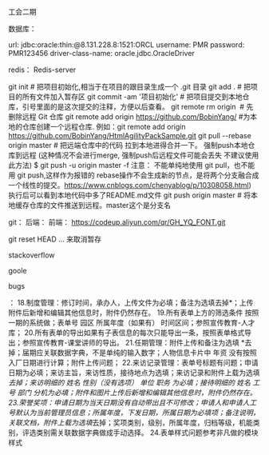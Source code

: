 
工会二期


数据库：

url: jdbc:oracle:thin:@8.131.228.8:1521:ORCL
username: PMR
password: PMR123456
driver-class-name: oracle.jdbc.OracleDriver


redis：
Redis-server

git init   # 把项目初始化,相当于在项目的跟目录生成一个 .git 目录
git add .    # 把项目的所有文件加入暂存区
git commit -am '项目初始化'     # 把项目提交到本地仓库，引号里面的是这次提交的注释，方便以后查看。
git remote rm origin  # 先删除远程 Git 仓库
git remote add origin https://github.com/BobinYang/   #为本地的仓库创建一个远程仓库. 例如：git remote add origin https://github.com/BobinYang/HtmlAgilityPackSample.git
git pull --rebase origin master  # 把远端仓库中的代码 拉到本地进得合并一下。
强制push本地仓库到远程 (这种情况不会进行merge, 强制push后远程文件可能会丢失 不建议使用此方法)
$ git push -u origin master -f
注意： 不能单纯地使用 git pull，也不能用 git push,这样作为报错的 
rebase操作不会生成新的节点，是将两个分支融合成一个线性的提交。https://www.cnblogs.com/chenyablog/p/10308058.html) 
执行后可以看到本地代码中多了README.md文件
git push origin master  # 将本地缓存仓库的文件推送到远程。master这个是分支名


git：
后端：
前端：
https://codeup.aliyun.com/qr/GH_YQ_FONT.git



git reset HEAD <file>... 来取消暂存

stackoverflow

goole

bugs

：
18.制度管理：修订时间，承办人，上传文件为必填；备注为选填去掉*；上传附件后新增和编辑其他信息时，附件仍然存在。
19.所有表单上方的筛选条件 按照一期的系统做；表单号 园区 所属年度（如果有） 时间区间；参照宣传教育-人才库；
20.所有表单的导出如果有子表信息的每次只能导出一条，按照表单格式导出；参照宣传教育-课堂讲师的导出。
21.任期管理：附件上传和备注为选填 *去掉；届期应关联数据字典，不是单纯的输入数字；人物信息卡片中 年资  没有按照入厂日期进行计算；附件上传问题；
22.来访记录管理：表单号标题有问题；申请日期为必填；来访主旨，来访性质，接待地点为选填；来访记录和附件上载为选填 *去掉；来访明细的 姓名 性别（没有选项） 单位 职务 为必填；接待明细的 姓名 工号 部门 分机为必填；附件和图片上传后新增和编辑其他信息时，附件仍然存在。
23.荣誉奖项：申请日期为当天日期没有自动带出且不可修改；申请人和申请人工号默认为当前管理员信息；所属年度，下发日期，所属日期为必填项；备注说明，关联文档，附件上载为选填*去掉；奖项类别，级别，所属年度，归档等级，机能类别，评选类别需关联数据字典做成手动选择。
24.表单样式问题参考非凡做的模块样式



